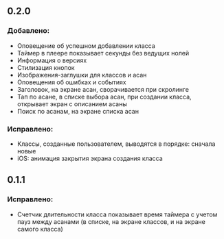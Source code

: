 ## 0.2.0
### __Добавлено__:
- Оповещение об успешном добавлении класса
- Таймер в плеере показывает секунды без ведущих нолей
- Информация о версиях
- Стилизация кнопок
- Изображения-заглушки для классов и асан
- Оповещения об ошибках и событиях
- Заголовок, на экране асан, сворачивается при скролинге
- Тап по асане, в списке выбора асан, при создании класса, открывает экран с описанием асаны
- Поиск по асанам, на экране списка асан
### __Исправлено__:
- Классы, созданные пользователем, выводятся в порядке: сначала новые
- iOS: анимация закрытия экрана создания класса

## 0.1.1
### __Исправлено__:
- Счетчик длительности класса показывает время таймера с учетом пауз между асанами (в списке, на экране классов, 
и на экране самого класса)
